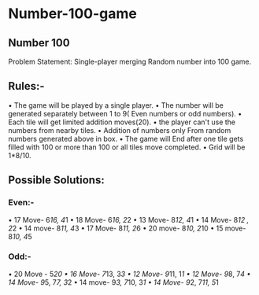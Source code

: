 # Number-100-game

## Number 100

Problem Statement: Single-player merging Random number into 100 game.

## Rules:- 
•	The game will be played by a single player.
•	The number will be generated separately between 1 to 9( Even numbers or odd numbers).
•	Each tile will get limited addition moves(20).
•	the player can't use the numbers from nearby tiles.
•	Addition of numbers only From random numbers generated above in box.
•	The game will End after one tile gets filled with 100 or more than 100 or all tiles move completed.
•	Grid will be 1*8/10.


## Possible Solutions:
### **Even:-**
•	17 Move- 6*16, 4*1
•	18 Move- 6*16, 2*2
•	13 Move- 8*12, 4*1
•	14 Move- 8*12 , 2*2
•	14 move- 8*11, 4*3
•	17 Move- 8*11, 2*6
•	20 move- 8*10, 2*10
•	15 move- 8*10, 4*5
### **Odd:-**
•	20 Move - 5*20
•	16 Move- 7*13, 3*3
•	12 Move- 9*11, 1*1
•	12 Move- 9*8, 7*4
•	14 Move- 9*5, 7*7, 3*2
•	14 move- 9*3, 7*10, 3*1
•	14 Move- 9*2, 7*11, 5*1



